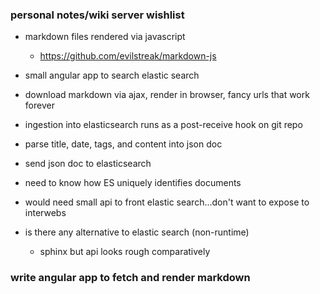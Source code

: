 ### personal notes/wiki server wishlist

* markdown files rendered via javascript
  * https://github.com/evilstreak/markdown-js
* small angular app to search elastic search

* download markdown via ajax, render in browser, fancy urls that work forever

* ingestion into elasticsearch runs as a post-receive hook on git repo
* parse title, date, tags, and content into json doc
* send json doc to elasticsearch
* need to know how ES uniquely identifies documents


* would need small api to front elastic search...don't want to expose to interwebs

* is there any alternative to elastic search (non-runtime)
  * sphinx but api looks rough comparatively


### write angular app to fetch and render markdown
